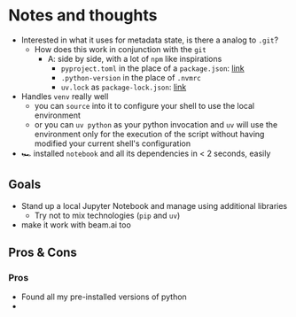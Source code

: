 # Notes and thoughts

- Interested in what it uses for metadata state, is there a analog to `.git`?
  - How does this work in conjunction with the `git`
    - A: side by side, with a lot of `npm` like inspirations
      - `pyproject.toml` in the place of a `package.json`: [link](https://github.com/frankhereford/discovery_day_aug_2025/blob/main/pyproject.toml)
      - `.python-version` in the place of `.nvmrc`
      - `uv.lock` as `package-lock.json`: [link](https://github.com/frankhereford/discovery_day_aug_2025/blob/main/pyproject.toml)
- Handles `venv` really well
  - you can `source` into it to configure your shell to use the local environment
  - or you can `uv python` as your python invocation and `uv` will use the environment only for the execution of the script without having modified your current shell's configuration
- 🏎️ installed `notebook` and all its dependencies in < 2 seconds, easily

## Goals

- Stand up a local Jupyter Notebook and manage using additional libraries
  - Try not to mix technologies (`pip` and `uv`)
- make it work with beam.ai too

## Pros & Cons

### Pros

- Found all my pre-installed versions of python
-
